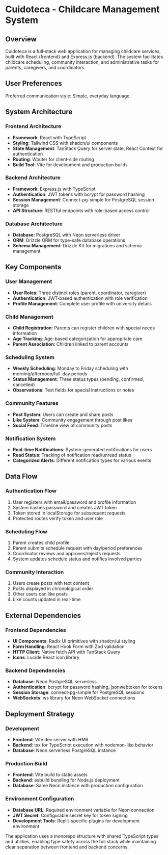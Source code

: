 # Cuidoteca - Childcare Management System

## Overview

Cuidoteca is a full-stack web application for managing childcare services, built with React (frontend) and Express.js (backend). The system facilitates childcare scheduling, community interaction, and administrative tasks for parents, caregivers, and coordinators.

## User Preferences

Preferred communication style: Simple, everyday language.

## System Architecture

### Frontend Architecture
- **Framework**: React with TypeScript
- **Styling**: Tailwind CSS with shadcn/ui components
- **State Management**: TanStack Query for server state, React Context for authentication
- **Routing**: Wouter for client-side routing
- **Build Tool**: Vite for development and production builds

### Backend Architecture
- **Framework**: Express.js with TypeScript
- **Authentication**: JWT tokens with bcrypt for password hashing
- **Session Management**: Connect-pg-simple for PostgreSQL session storage
- **API Structure**: RESTful endpoints with role-based access control

### Database Architecture
- **Database**: PostgreSQL with Neon serverless driver
- **ORM**: Drizzle ORM for type-safe database operations
- **Schema Management**: Drizzle Kit for migrations and schema management

## Key Components

### User Management
- **User Roles**: Three distinct roles (parent, coordinator, caregiver)
- **Authentication**: JWT-based authentication with role verification
- **Profile Management**: Complete user profile with university details

### Child Management
- **Child Registration**: Parents can register children with special needs information
- **Age Tracking**: Age-based categorization for appropriate care
- **Parent Association**: Children linked to parent accounts

### Scheduling System
- **Weekly Scheduling**: Monday to Friday scheduling with morning/afternoon/full-day periods
- **Status Management**: Three status types (pending, confirmed, cancelled)
- **Observations**: Text fields for special instructions or notes

### Community Features
- **Post System**: Users can create and share posts
- **Like System**: Community engagement through post likes
- **Social Feed**: Timeline view of community posts

### Notification System
- **Real-time Notifications**: System-generated notifications for users
- **Read Status**: Tracking of notification read/unread status
- **Categorized Alerts**: Different notification types for various events

## Data Flow

### Authentication Flow
1. User registers with email/password and profile information
2. System hashes password and creates JWT token
3. Token stored in localStorage for subsequent requests
4. Protected routes verify token and user role

### Scheduling Flow
1. Parent creates child profile
2. Parent submits schedule request with day/period preferences
3. Coordinator reviews and approves/rejects requests
4. System updates schedule status and notifies involved parties

### Community Interaction
1. Users create posts with text content
2. Posts displayed in chronological order
3. Other users can like posts
4. Like counts updated in real-time

## External Dependencies

### Frontend Dependencies
- **UI Components**: Radix UI primitives with shadcn/ui styling
- **Form Handling**: React Hook Form with Zod validation
- **HTTP Client**: Native fetch API with TanStack Query
- **Icons**: Lucide React icon library

### Backend Dependencies
- **Database**: Neon PostgreSQL serverless
- **Authentication**: bcrypt for password hashing, jsonwebtoken for tokens
- **Session Storage**: connect-pg-simple for PostgreSQL sessions
- **WebSockets**: ws library for Neon WebSocket connections

## Deployment Strategy

### Development
- **Frontend**: Vite dev server with HMR
- **Backend**: tsx for TypeScript execution with nodemon-like behavior
- **Database**: Neon serverless PostgreSQL instance

### Production Build
- **Frontend**: Vite build to static assets
- **Backend**: esbuild bundling for Node.js deployment
- **Database**: Same Neon instance with production configuration

### Environment Configuration
- **Database URL**: Required environment variable for Neon connection
- **JWT Secret**: Configurable secret key for token signing
- **Development Tools**: Replit-specific plugins for development environment

The application uses a monorepo structure with shared TypeScript types and utilities, enabling type safety across the full stack while maintaining clear separation between frontend and backend concerns.